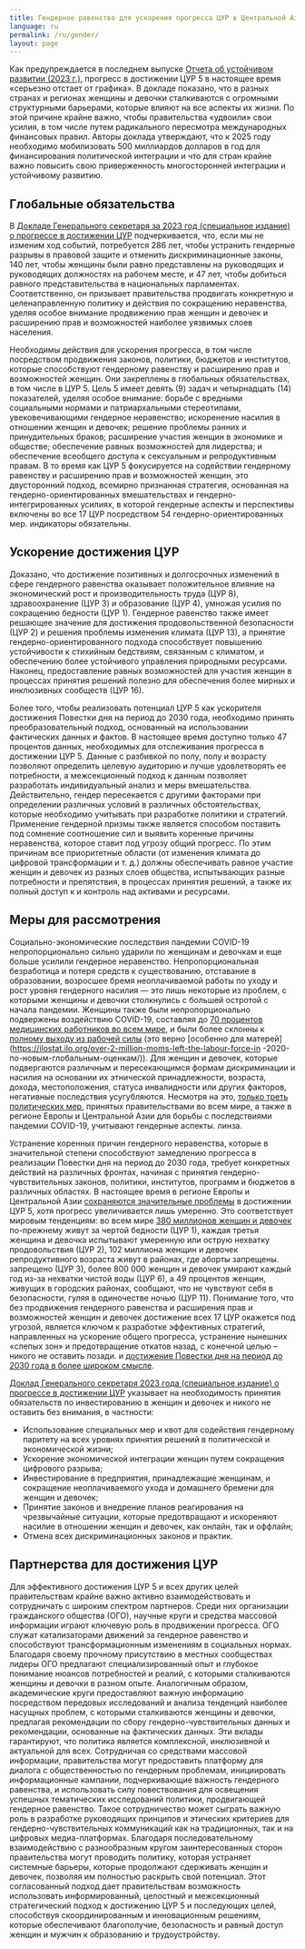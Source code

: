 ```yaml
---
title: Гендерное равенство для ускорения прогресса ЦУР в Центральной Азии
language: ru
permalink: /ru/gender/
layout: page
---
```


Как предупреждается в последнем выпуске [Отчета об устойчивом развитии (2023 г.)](https://dashboards.sdgindex.org/), прогресс в достижении ЦУР 5 в настоящее время «серьезно отстает от графика». В докладе показано, что в разных странах и регионах женщины и девочки сталкиваются с огромными структурными барьерами, которые влияют на все аспекты их жизни. По этой причине крайне важно, чтобы правительства «удвоили» свои усилия, в том числе путем радикального пересмотра международных финансовых правил. Авторы доклада утверждают, что к 2025 году необходимо мобилизовать 500 миллиардов долларов в год для финансирования политической интеграции и что для стран крайне важно повысить свою приверженность многосторонней интеграции и устойчивому развитию.

## Глобальные обязательства
В [Докладе Генерального секретаря за 2023 год (специальное издание) о прогрессе в достижении ЦУР](https://unstats.un.org/sdgs/report/2023/) подчеркивается, что, если мы не изменим ход событий, потребуется 286 лет, чтобы устранить гендерные разрывы в правовой защите и отменить дискриминационные законы, 140 лет, чтобы женщины были равно представлены на руководящих и руководящих должностях на рабочем месте, и 47 лет, чтобы добиться равного представительства в национальных парламентах. Соответственно, он призывает правительства продвигать конкретную и целенаправленную политику и действия по сокращению неравенства, уделяя особое внимание продвижению прав женщин и девочек и расширению прав и возможностей наиболее уязвимых слоев населения.

Необходимы действия для ускорения прогресса, в том числе посредством продвижения законов, политики, бюджетов и институтов, которые способствуют гендерному равенству и расширению прав и возможностей женщин. Они закреплены в глобальных обязательствах, в том числе в ЦУР 5. Цель 5 имеет девять (9) задач и четырнадцать (14) показателей, уделяя особое внимание: борьбе с вредными социальными нормами и патриархальными стереотипами, увековечивающими гендерное неравенство; искоренение насилия в отношении женщин и девочек; решение проблемы ранних и принудительных браков; расширение участия женщин в экономике и обществе; обеспечение равных возможностей для лидерства; и обеспечение всеобщего доступа к сексуальным и репродуктивным правам. В то время как ЦУР 5 фокусируется на содействии гендерному равенству и расширению прав и возможностей женщин, это двусторонний подход, всемирно признанная стратегия, основанная на гендерно-ориентированных вмешательствах и гендерно-интегрированных усилиях, в которой гендерные аспекты и перспективы включены во все 17 ЦУР посредством 54 гендерно-ориентированных мер. индикаторы обязательны.

## Ускорение достижения ЦУР
Доказано, что достижение позитивных и долгосрочных изменений в сфере гендерного равенства оказывает положительное влияние на экономический рост и производительность труда (ЦУР 8), здравоохранение (ЦУР 3) и образование (ЦУР 4), умножая усилия по сокращению бедности (ЦУР 1). Гендерное равенство также имеет решающее значение для достижения продовольственной безопасности (ЦУР 2) и решения проблемы изменения климата (ЦУР 13), а принятие гендерно-ориентированного подхода способствует повышению устойчивости к стихийным бедствиям, связанным с климатом, и обеспечению более устойчивого управления природными ресурсами. Наконец, предоставление равных возможностей для участия женщин в процессах принятия решений полезно для обеспечения более мирных и инклюзивных сообществ (ЦУР 16).

Более того, чтобы реализовать потенциал ЦУР 5 как ускорителя достижения Повестки дня на период до 2030 года, необходимо принять преобразовательный подход, основанный на использовании фактических данных и фактов. В настоящее время доступно только 47 процентов данных, необходимых для отслеживания прогресса в достижении ЦУР 5. Данные с разбивкой по полу, полу и возрасту позволяют определить целевую аудиторию и лучше удовлетворять ее потребности, а межсекционный подход к данным позволяет разработать индивидуальный анализ и меры вмешательства. Действительно, гендер пересекается с другими факторами при определении различных условий в различных обстоятельствах, которые необходимо учитывать при разработке политики и стратегий. Применение гендерной призмы также является способом поставить под сомнение соотношение сил и выявить коренные причины неравенства, которое ставит под угрозу общий прогресс. По этим причинам все приоритетные области (от изменения климата до цифровой трансформации и т. д.) должны обеспечивать равное участие женщин и девочек из разных слоев общества, испытывающих разные потребности и препятствия, в процессах принятия решений, а также их полный доступ к и контроль над активами и ресурсами.

## Меры для рассмотрения
Социально-экономические последствия пандемии COVID-19 непропорционально сильно ударили по женщинам и девочкам и еще больше усилили гендерное неравенство. Непропорциональная безработица и потеря средств к существованию, отставание в образовании, возросшее бремя неоплачиваемой работы по уходу и рост уровня гендерного насилия — это лишь некоторые из проблем, с которыми женщины и девочки столкнулись с большей остротой с начала пандемии. Женщины также были непропорционально подвержены воздействию COVID-19, составляя до [70 процентов медицинских работников во всем мире](https://www.un.org/development/desa/disabilities/wp-content/uploads/sites/15/2020/03/GiHA-WG-Advocacy-Brief-Gender-Impact-COVID19.pdf), и были более склонны к [полному выходу из рабочей силы](https://www.ilo.org/wcmsp5/groups/public/---ed_emp/documents/publication/wcms_824865.pdf) (это верно [особенно для матерей](https://ilostat.ilo.org/over-2-million-moms-left-the-labour-force-in -2020-по-новым-глобальным-оценкам/)). Для женщин и девочек, которые подвергаются различным и пересекающимся формам дискриминации и насилия на основании их этнической принадлежности, возраста, дохода, местоположения, статуса инвалидности или других факторов, негативные последствия усугубляются. Несмотря на это, [только треть политических мер](https://data.undp.org/gendertracker/), принятых правительствами во всем мире, а также в регионе Европы и Центральной Азии для борьбы с последствиями пандемии COVID-19, учитывают гендерные аспекты. линза.

Устранение коренных причин гендерного неравенства, которые в значительной степени способствуют замедлению прогресса в реализации Повестки дня на период до 2030 года, требует конкретных действий на различных фронтах, начиная с принятия гендерно-чувствительных законов, политики, институтов, программ и бюджетов в различных областях. В настоящее время в регионе Европы и Центральной Азии [сохраняются значительные проблемы](https://dashboards.sdgindex.org/) в достижении ЦУР 5, хотя прогресс увеличивается лишь умеренно. Это соответствует мировым тенденциям: во всем мире [380 миллионов женщин и девочек](https://www.unwomen.org/en/digital-library/publications/2022/09/progress-on-the-sustainable-development-Goals-the-gender-snapshot-2022) по-прежнему живут за чертой бедности (ЦУР 1), каждая третья женщина и девочка испытывают умеренную или острую нехватку продовольствия (ЦУР 2), 102 миллиона женщин и девочек репродуктивного возраста живут в районах, где аборты запрещены. запрещено (ЦУР 3), более 800 000 женщин и девочек умирают каждый год из-за нехватки чистой воды (ЦУР 6), а 49 процентов женщин, живущих в городских районах, сообщают, что не чувствуют себя в безопасности, гуляя в одиночестве ночью (ЦУР 11). Понимание того, что без продвижения гендерного равенства и расширения прав и возможностей женщин и девочек достижение всех 17 ЦУР окажется под угрозой, является ключом к разработке эффективных стратегий, направленных на ускорение общего прогресса, устранение нынешних «слепых зон» и предотвращение откатов назад, с конечной целью – никого не оставить позади. и [достижение Повестки дня на период до 2030 года в более широком смысле](https://dashboards.sdgindex.org/).

[Доклад Генерального секретаря 2023 года (специальное издание) о прогрессе в достижении ЦУР](https://unstats.un.org/sdgs/report/2023/) указывает на необходимость принятия обязательств по инвестированию в женщин и девочек и никого не оставить без внимания, в частности:
- Использование специальных мер и квот для содействия гендерному паритету на всех уровнях принятия решений в политической и экономической жизни;
- Ускорение экономической интеграции женщин путем сокращения цифрового разрыва;
- Инвестирование в предприятия, принадлежащие женщинам, и сокращение неоплачиваемого ухода и домашнего бремени для женщин и девочек;
- Принятие законов и внедрение планов реагирования на чрезвычайные ситуации, которые предотвращают и искореняют насилие в отношении женщин и девочек, как онлайн, так и оффлайн;
- Отмена всех дискриминационных законов и практик.


## Партнерства для достижения ЦУР
Для эффективного достижения ЦУР 5 и всех других целей правительствам крайне важно активно взаимодействовать и сотрудничать с широким спектром партнеров. Среди них организации гражданского общества (ОГО), научные круги и средства массовой информации играют ключевую роль в продвижении прогресса. ОГО служат катализаторами движений за гендерное равенство и способствуют трансформационным изменениям в социальных нормах. Благодаря своему прочному присутствию в местных сообществах лидеры ОГО предлагают специализированный опыт и глубокое понимание нюансов потребностей и реалий, с которыми сталкиваются женщины и девочки в разном опыте. Аналогичным образом, академические круги предоставляют важную информацию посредством передовых исследований и анализа тенденций наиболее насущных проблем, с которыми сталкиваются женщины и девочки, предлагая рекомендации по сбору гендерно-чувствительных данных и рекомендации, основанные на фактических данных. Эти вклады гарантируют, что политика является комплексной, инклюзивной и актуальной для всех. Сотрудничая со средствами массовой информации, правительства могут предоставить платформу для диалога с общественностью по гендерным проблемам, инициировать информационные кампании, подчеркивающие важность гендерного равенства, и использовать силу повествования для освещения успешных тематических исследований политики, продвигающей гендерное равенство. Такое сотрудничество может сыграть важную роль в разработке руководящих принципов и этических критериев для гендерно-чувствительных коммуникаций как на традиционных, так и на цифровых медиа-платформах. Благодаря последовательному взаимодействию с разнообразным кругом заинтересованных сторон правительства могут проводить политику, которая устраняет системные барьеры, которые продолжают сдерживать женщин и девочек, позволяя им полностью раскрыть свой потенциал. Этот согласованный подход дает правительствам возможность использовать информированный, целостный и межсекционный стратегический подход к достижению ЦУР 5 и последующих целей, способствуя скоординированным и инновационным решениям, которые обеспечивают благополучие, безопасность и равный доступ женщин и мужчин к образованию и трудоустройству.

